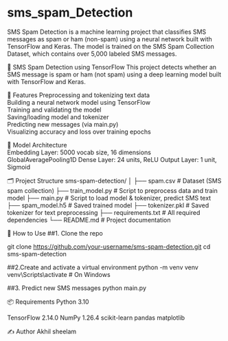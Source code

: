 # sms_spam_Detection
SMS Spam Detection is a machine learning project that classifies SMS messages as spam or ham (non-spam) using a neural network built with TensorFlow and Keras. The model is trained on the SMS Spam Collection Dataset, which contains over 5,000 labeled SMS messages. 

📩 SMS Spam Detection using TensorFlow
This project detects whether an SMS message is spam or ham (not spam) using a deep learning model built with TensorFlow and Keras.<br>

🚀 Features
Preprocessing and tokenizing text data<br>
Building a neural network model using TensorFlow<br>
Training and validating the model<br>
Saving/loading model and tokenizer<br>
Predicting new messages (via main.py)<br>
Visualizing accuracy and loss over training epochs<br>

🧠 Model Architecture<br>
Embedding Layer: 5000 vocab size, 16 dimensions<br>
GlobalAveragePooling1D
Dense Layer: 24 units, ReLU
Output Layer: 1 unit, Sigmoid

🗂️ Project Structure
sms-spam-detection/
│
├── spam.csv # Dataset (SMS spam collection)
├── train_model.py # Script to preprocess data and train model
├── main.py # Script to load model & tokenizer, predict SMS text
├── spam_model.h5 # Saved trained model
├── tokenizer.pkl # Saved tokenizer for text preprocessing
├── requirements.txt # All required dependencies
└── README.md # Project documentation

🧪 How to Use
##1. Clone the repo

git clone https://github.com/your-username/sms-spam-detection.git
cd sms-spam-detection

##2.Create and activate a virtual environment
python -m venv venv
venv\Scripts\activate # On Windows

##3. Predict new SMS messages
python main.py

📦 Requirements
Python 3.10

TensorFlow 2.14.0
NumPy 1.26.4
scikit-learn
pandas
matplotlib

✍️ Author
Akhil sheelam

